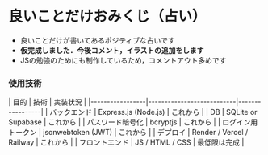 # 良いことだけおみくじ（占い）
- 良いことだけが書いてあるポジティブな占いです
- **仮完成しました．今後コメント，イラストの追加をします**
- JSの勉強のためにも制作しているため，コメントアウト多めです

<h3>使用技術</h3>
| 目的             | 技術                       | 実装状況          |
|-----------------|---------------------------|-----------------|
| バックエンド     | Express.js (Node.js)       | これから         |
| DB              | SQLite or Supabase         | これから         |
| パスワード暗号化 | bcryptjs                   | これから         |
| ログイン用トークン | jsonwebtoken (JWT)        | これから         |
| デプロイ         | Render / Vercel / Railway | これから         |
| フロントエンド   | JS / HTML / CSS            | 最低限は完成     |